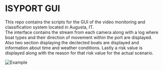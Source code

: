 # ISYPORT GUI

This repo contains the scripts for the GUI of the video monitoring and classification system located in Augusta, IT.\
The interface contains the stream from each camera along with a log where boat types and their direction of movement within the port are displayed. Also two section displaying the dectected boats are displayed and information about time and weather conditions.
Lastly a risk value is displayed along with the reason for that risk value for the actual scenario.

![Example](Demo/demo_Ok/notturno_example.png?raw=true "Example")




<!-- ### TODO
- [x] Solve exception "Too early to create image: no default root window" on row 274  ()
- [x] Fix positions and dimensions for quadrants
- [x] Fix flickering (update_time function)
- [x] Add risk factor (Working)
- [ ] Use more threads (?)
- [x] Add multiple boat support WIP
- [ ] Fix logs


### Problems
- [x] Exception "Too early to create image: no default root window" on row 274 (time.sleep(1) before closing)
- [ ] Soglie di determine_movement_direction
- [x] add_frame fa laggare (Si esegue una sola volta) -->
